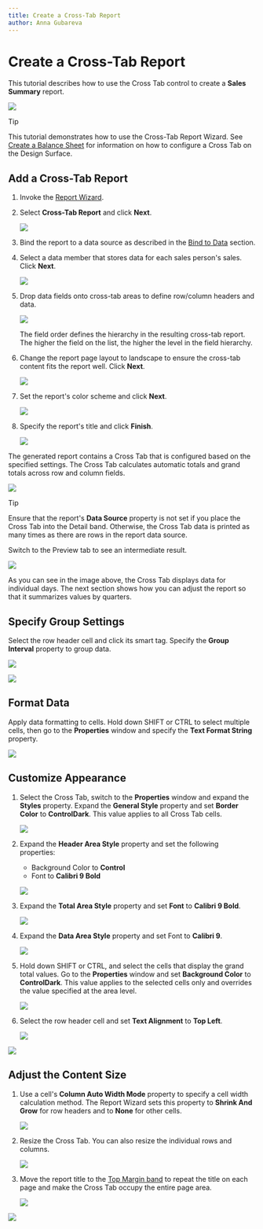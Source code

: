 ```yaml
---
title: Create a Cross-Tab Report
author: Anna Gubareva
---
```

# Create a Cross-Tab Report

This tutorial describes how to use the Cross Tab control to create a **Sales Summary** report.

![](../../../../images/eurd-win-cross-tab-report-result-final.png)

> [!TIP]
> This tutorial demonstrates how to use the Cross-Tab Report Wizard. See [Create a Balance Sheet](create-a-balance-sheet.md) for information on how to configure a Cross Tab on the Design Surface.

## Add a Cross-Tab Report

1. Invoke the [Report Wizard](../report-designer-tools/report-wizard.md).

1. Select **Cross-Tab Report** and click **Next**.

    ![](../../../../images/eurd-win-cross-tab-report-wizard-select-report-type.png)

1. Bind the report to a data source as described in the [Bind to Data](../bind-to-data.md) section.

1. Select a data member that stores data for each sales person's sales. Click **Next**.

    ![](../../../../images/eurd-win-cross-tab-report-wizard-select-view.png)

1. Drop data fields onto cross-tab areas to define row/column headers and data.

    ![](../../../../images/eurd-win-cross-tab-report-wizard-drop-fields.png)

    The field order defines the hierarchy in the resulting cross-tab report. The higher the field on the list, the higher the level in the field hierarchy.

1. Change the report page layout to landscape to ensure the cross-tab content fits the report well. Click **Next**.

    ![](../../../../images/eurd-win-cross-tab-report-wizard-page-settings.png)

1. Set the report's color scheme and click **Next**.

    ![](../../../../images/eurd-win-cross-tab-report-wizard-set-color-scheme.png)

1. Specify the report's title and click **Finish**.

    ![](../../../../images/eurd-win-cross-tab-report-wizard-specify-report-title.png)

The generated report contains a Cross Tab that is configured based on the specified settings. The Cross Tab calculates automatic totals and grand totals across row and column fields.

![](../../../../images/eurd-win-cross-tab-report-wizard-result.png)

> [!TIP]
> Ensure that the report's **Data Source** property is not set if you place the Cross Tab into the Detail band. Otherwise, the Cross Tab data is printed as many times as there are rows in the report data source.

Switch to the Preview tab to see an intermediate result.

![](../../../../images/eurd-win-cross-tab-report-wizard-result-preview.png)

As you can see in the image above, the Cross Tab displays data for individual days. The next section shows how you can adjust the report so that it summarizes values by quarters.

## Specify Group Settings

Select the row header cell and click its smart tag. Specify the **Group Interval** property to group data.

![](../../../../images/eurd-win-cross-tab-report-group-interval.png)

![](../../../../images/eurd-win-cross-tab-report-group-interval-preview.png)

## Format Data

Apply data formatting to cells. Hold down SHIFT or CTRL to select multiple cells, then go to the **Properties** window and specify the **Text Format String** property.

![](../../../../images/eurd-win-cross-tab-report-prices-format-string.png)

## Customize Appearance

1. Select the Cross Tab, switch to the **Properties** window and expand the **Styles** property. Expand the **General Style** property and set **Border Color** to **ControlDark**. This value applies to all Cross Tab cells.

    ![](../../../../images/eurd-win-cross-tab-report-general-style.png)

1. Expand the **Header Area Style** property and set the following properties:

    * Background Color to **Control**
    * Font to **Calibri 9 Bold**

    ![](../../../../images/eurd-win-cross-tab-report-header-area-style.png)

1. Expand the **Total Area Style** property and set **Font** to **Calibri 9 Bold**.

    ![](../../../../images/eurd-win-cross-tab-report-total-area-style.png)

1. Expand the **Data Area Style** property and set Font to **Calibri 9**.

    ![](../../../../images/eurd-win-cross-tab-report-data-area-style.png)

1. Hold down SHIFT or CTRL, and select the cells that display the grand total values. Go to the **Properties** window and set **Background Color** to **ControlDark**. This value applies to the selected cells only and overrides the value specified at the area level.

    ![](../../../../images/eurd-win-cross-tab-report-grand-totals-appearance.png)

1. Select the row header cell and set **Text Alignment** to **Top Left**.

    ![](../../../../images/eurd-win-cross-tab-report-cell-text-alignment.png)

![](../../../../images/eurd-win-cross-tab-report-appearance-result.png)

## Adjust the Content Size

1. Use a cell's **Column Auto Width Mode** property to specify a cell width calculation method. The Report Wizard sets this property to **Shrink And Grow** for row headers and to **None** for other cells.

    ![](../../../../images/eurd-win-cross-tab-report-column-auto-width-mode.png)

1. Resize the Cross Tab. You can also resize the individual rows and columns.

    ![](../../../../images/eurd-win-cross-tab-report-resize-control.png)

1. Move the report title to the [Top Margin band](../introduction-to-banded-reports.md) to repeat the title on each page and make the Cross Tab occupy the entire page area.

    ![](../../../../images/eurd-win-cross-tab-report-move-title.png)

![](../../../../images/eurd-win-cross-tab-report-result-final.png)